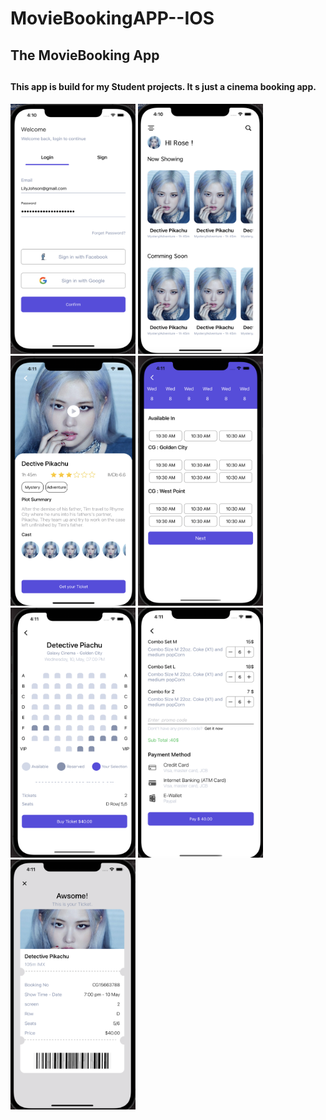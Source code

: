 # MovieBookingAPP--IOS

<h2> The MovieBooking App<h2>
  
<h4>This app is build for my Student projects. It s just a cinema booking app. </h4>

<p float="left">
  
  <img name = "Home Screen II" src="https://github.com/ChinGyi2019/MovieBookingAPP--IOS/blob/main/dummy/Screen%20Shot%202021-07-03%20at%2016.10.40.png" data-canonical-src="https://gyazo.com/eb5c5741b6a9a16c692170a41a49c858.png" width="200" height="400" />

  <img name = "Details Screen" src="https://github.com/ChinGyi2019/MovieBookingAPP--IOS/blob/main/dummy/Screen%20Shot%202021-07-03%20at%2016.10.52.png" width="200" height="400" />
  
  
  <img name = "Details Screen" src="https://github.com/ChinGyi2019/MovieBookingAPP--IOS/blob/main/dummy/Screen%20Shot%202021-07-03%20at%2016.11.05.png" width="200" height="400" />
  
  <img name = "Details Screen" src="https://github.com/ChinGyi2019/MovieBookingAPP--IOS/blob/main/dummy/Screen%20Shot%202021-07-03%20at%2016.11.14.png" width="200" height="400" />
  
   <img name = "Details Screen" src="https://github.com/ChinGyi2019/MovieBookingAPP--IOS/blob/main/dummy/Screen%20Shot%202021-07-03%20at%2016.11.22.png" width="200" height="400" />
  <img name = "Details Screen" src=" https://github.com/ChinGyi2019/MovieBookingAPP--IOS/blob/main/dummy/Screen%20Shot%202021-07-03%20at%2016.11.31.png" width="200" height="400" />
    <img name = "Details Screen" src="https://github.com/ChinGyi2019/MovieBookingAPP--IOS/blob/main/dummy/Screen%20Shot%202021-07-03%20at%2016.11.42.png" width="200" height="400" />
 
 
    
  
</p>
